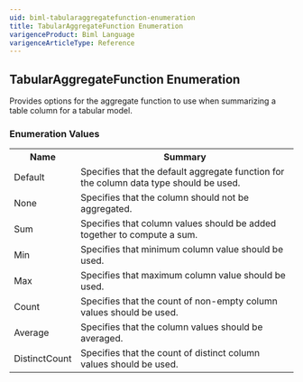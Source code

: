 ```yaml
---
uid: biml-tabularaggregatefunction-enumeration
title: TabularAggregateFunction Enumeration
varigenceProduct: Biml Language
varigenceArticleType: Reference
---
```


## TabularAggregateFunction Enumeration<div class="LanguageSummary"><div class ="SummaryItem">Provides options for the aggregate function to use when summarizing a table column for a tabular model.</div></div><div class="EnumValueGroup">### Enumeration Values<table id="EnumValue" class="MemberList"><tbody><tr><th class="MemberNameColumnHeader">Name</th><th class="MemberSummaryColumnHeader">Summary</th></tr><tr class="cd0"><td class="MemberName">Default</td><td class="MemberSummary"><div class ="SummaryItem">Specifies that the default aggregate function for the column data type should be used.</div> </td></tr><tr class="cd1"><td class="MemberName">None</td><td class="MemberSummary"><div class ="SummaryItem">Specifies that the column should not be aggregated.</div> </td></tr><tr class="cd0"><td class="MemberName">Sum</td><td class="MemberSummary"><div class ="SummaryItem">Specifies that column values should be added together to compute a sum.</div> </td></tr><tr class="cd1"><td class="MemberName">Min</td><td class="MemberSummary"><div class ="SummaryItem">Specifies that minimum column value should be used.</div> </td></tr><tr class="cd0"><td class="MemberName">Max</td><td class="MemberSummary"><div class ="SummaryItem">Specifies that maximum column value should be used.</div> </td></tr><tr class="cd1"><td class="MemberName">Count</td><td class="MemberSummary"><div class ="SummaryItem">Specifies that the count of non-empty column values should be used.</div> </td></tr><tr class="cd0"><td class="MemberName">Average</td><td class="MemberSummary"><div class ="SummaryItem">Specifies that the column values should be averaged.</div> </td></tr><tr class="cd1"><td class="MemberName">DistinctCount</td><td class="MemberSummary"><div class ="SummaryItem">Specifies that the count of distinct column values should be used.</div> </td></tr></tbody></table></div>